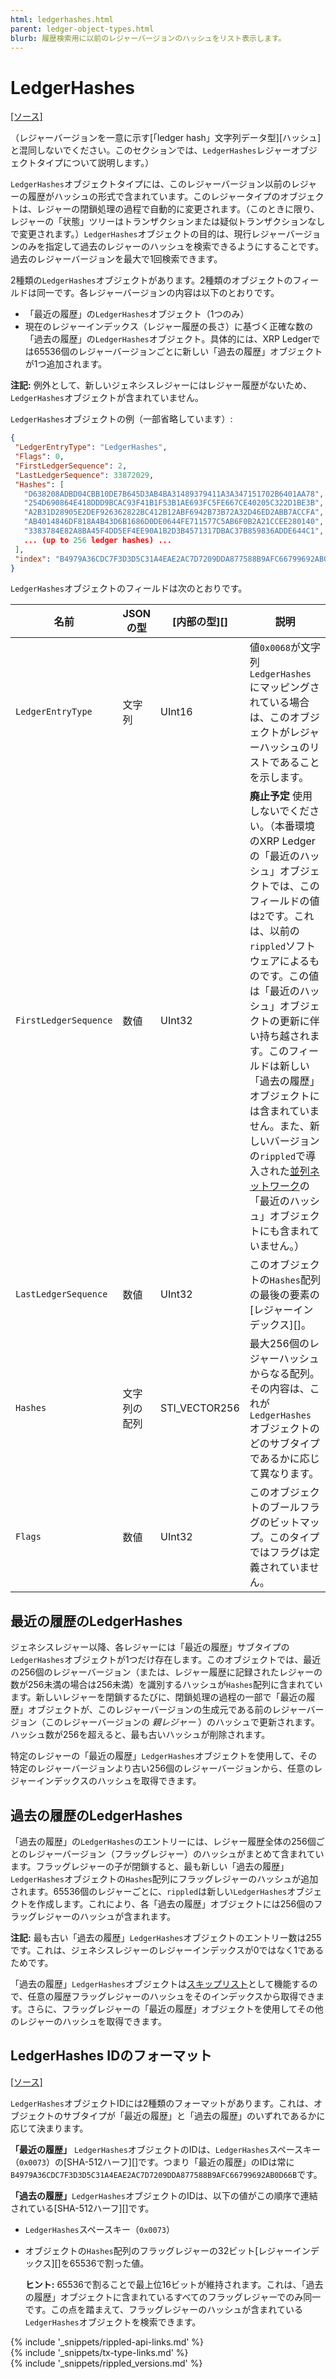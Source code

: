 ```yaml
---
html: ledgerhashes.html
parent: ledger-object-types.html
blurb: 履歴検索用に以前のレジャーバージョンのハッシュをリスト表示します。
---
```

# LedgerHashes
[[ソース]](https://github.com/ripple/rippled/blob/master/src/ripple/protocol/impl/LedgerFormats.cpp#L104-L108 "Source")

（レジャーバージョンを一意に示す[「ledger hash」文字列データ型][ハッシュ]と混同しないでください。このセクションでは、`LedgerHashes`レジャーオブジェクトタイプについて説明します。）

`LedgerHashes`オブジェクトタイプには、このレジャーバージョン以前のレジャーの履歴がハッシュの形式で含まれています。このレジャータイプのオブジェクトは、レジャーの閉鎖処理の過程で自動的に変更されます。（このときに限り、レジャーの「状態」ツリーはトランザクションまたは疑似トランザクションなしで変更されます。）`LedgerHashes`オブジェクトの目的は、現行レジャーバージョンのみを指定して過去のレジャーのハッシュを検索できるようにすることです。過去のレジャーバージョンを最大で1回検索できます。

2種類の`LedgerHashes`オブジェクトがあります。2種類のオブジェクトのフィールドは同一です。各レジャーバージョンの内容は以下のとおりです。

- 「最近の履歴」の`LedgerHashes`オブジェクト（1つのみ）
- 現在のレジャーインデックス（レジャー履歴の長さ）に基づく正確な数の「過去の履歴」の`LedgerHashes`オブジェクト。具体的には、XRP Ledgerでは65536個のレジャーバージョンごとに新しい「過去の履歴」オブジェクトが1つ追加されます。

**注記:** 例外として、新しいジェネシスレジャーにはレジャー履歴がないため、`LedgerHashes`オブジェクトが含まれていません。

`LedgerHashes`オブジェクトの例（一部省略しています）:

```json
{
 "LedgerEntryType": "LedgerHashes",
 "Flags": 0,
 "FirstLedgerSequence": 2,
 "LastLedgerSequence": 33872029,
 "Hashes": [
   "D638208ADBD04CBB10DE7B645D3AB4BA31489379411A3A347151702B6401AA78",
   "254D690864E418DDD9BCAC93F41B1F53B1AE693FC5FE667CE40205C322D1BE3B",
   "A2B31D28905E2DEF926362822BC412B12ABF6942B73B72A32D46ED2ABB7ACCFA",
   "AB4014846DF818A4B43D6B1686D0DE0644FE711577C5AB6F0B2A21CCEE280140",
   "3383784E82A8BA45F4DD5EF4EE90A1B2D3B4571317DBAC37B859836ADDE644C1",
   ... (up to 256 ledger hashes) ...
 ],
 "index": "B4979A36CDC7F3D3D5C31A4EAE2AC7D7209DDA877588B9AFC66799692AB0D66B"
}
```

`LedgerHashes`オブジェクトのフィールドは次のとおりです。

| 名前              | JSONの型 | [内部の型][] | 説明 |
|-------------------|-----------|-------------------|-------------|
| `LedgerEntryType` | 文字列    | UInt16    | 値`0x0068`が文字列`LedgerHashes`にマッピングされている場合は、このオブジェクトがレジャーハッシュのリストであることを示します。 |
| `FirstLedgerSequence` | 数値 | UInt32   | **廃止予定** 使用しないでください。（本番環境のXRP Ledgerの「最近のハッシュ」オブジェクトでは、このフィールドの値は`2`です。これは、以前の`rippled`ソフトウェアによるものです。この値は「最近のハッシュ」オブジェクトの更新に伴い持ち越されます。このフィールドは新しい「過去の履歴」オブジェクトには含まれていません。また、新しいバージョンの`rippled`で導入された[並列ネットワーク](parallel-networks.html)の「最近のハッシュ」オブジェクトにも含まれていません。） |
| `LastLedgerSequence` | 数値 | UInt32 | このオブジェクトの`Hashes`配列の最後の要素の[レジャーインデックス][]。 |
| `Hashes` | 文字列の配列 | STI_VECTOR256 | 最大256個のレジャーハッシュからなる配列。その内容は、これが`LedgerHashes`オブジェクトのどのサブタイプであるかに応じて異なります。 |
| `Flags`             | 数値    | UInt32    | このオブジェクトのブールフラグのビットマップ。このタイプではフラグは定義されていません。 |

## 最近の履歴のLedgerHashes

ジェネシスレジャー以降、各レジャーには「最近の履歴」サブタイプの`LedgerHashes`オブジェクトが1つだけ存在します。このオブジェクトでは、最近の256個のレジャーバージョン（または、レジャー履歴に記録されたレジャーの数が256未満の場合は256未満）を識別するハッシュが`Hashes`配列に含まれています。新しいレジャーを閉鎖するたびに、閉鎖処理の過程の一部で「最近の履歴」オブジェクトが、このレジャーバージョンの生成元である前のレジャーバージョン（このレジャーバージョンの _親レジャー_ ）のハッシュで更新されます。ハッシュ数が256を超えると、最も古いハッシュが削除されます。

特定のレジャーの「最近の履歴」`LedgerHashes`オブジェクトを使用して、その特定のレジャーバージョンより古い256個のレジャーバージョンから、任意のレジャーインデックスのハッシュを取得できます。

## 過去の履歴のLedgerHashes

「過去の履歴」の`LedgerHashes`のエントリーには、レジャー履歴全体の256個ごとのレジャーバージョン（フラッグレジャー）のハッシュがまとめて含まれています。フラッグレジャーの子が閉鎖すると、最も新しい「過去の履歴」`LedgerHashes`オブジェクトの`Hashes`配列にフラッグレジャーのハッシュが追加されます。65536個のレジャーごとに、`rippled`は新しい`LedgerHashes`オブジェクトを作成します。これにより、各「過去の履歴」オブジェクトには256個のフラッグレジャーのハッシュが含まれます。

**注記:** 最も古い「過去の履歴」`LedgerHashes`オブジェクトのエントリー数は255です。これは、ジェネシスレジャーのレジャーインデックスが0ではなく1であるためです。

「過去の履歴」`LedgerHashes`オブジェクトは[スキップリスト](https://en.wikipedia.org/wiki/Skip_list)として機能するので、任意の履歴フラッグレジャーのハッシュをそのインデックスから取得できます。さらに、フラッグレジャーの「最近の履歴」オブジェクトを使用してその他のレジャーのハッシュを取得できます。

## LedgerHashes IDのフォーマット
[[ソース]](https://github.com/ripple/rippled/blob/master/src/ripple/protocol/impl/Indexes.cpp#L26-L42)

`LedgerHashes`オブジェクトIDには2種類のフォーマットがあります。これは、オブジェクトのサブタイプが「最近の履歴」と「過去の履歴」のいずれであるかに応じて決まります。

**「最近の履歴」** `LedgerHashes`オブジェクトのIDは、`LedgerHashes`スペースキー（`0x0073`）の[SHA-512ハーフ][]です。つまり「最近の履歴」のIDは常に`B4979A36CDC7F3D3D5C31A4EAE2AC7D7209DDA877588B9AFC66799692AB0D66B`です。

**「過去の履歴」**`LedgerHashes`オブジェクトのIDは、以下の値がこの順序で連結されている[SHA-512ハーフ][]です。

- `LedgerHashes`スペースキー（`0x0073`）
- オブジェクトの`Hashes`配列のフラッグレジャーの32ビット[レジャーインデックス][]を65536で割った値。

    **ヒント:** 65536で割ることで最上位16ビットが維持されます。これは、「過去の履歴」オブジェクトに含まれているすべてのフラッグレジャーでのみ同一です。この点を踏まえて、フラッグレジャーのハッシュが含まれている`LedgerHashes`オブジェクトを検索できます。

<!--{# common link defs #}-->
{% include '_snippets/rippled-api-links.md' %}			
{% include '_snippets/tx-type-links.md' %}			
{% include '_snippets/rippled_versions.md' %}
